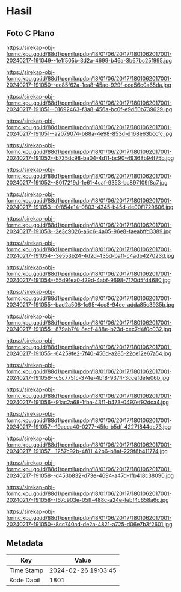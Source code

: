 # Hasil

## Foto C Plano

https://sirekap-obj-formc.kpu.go.id/88d1/pemilu/pdpr/18/01/06/20/17/1801062017001-20240217-191049--1e1f505b-3d2a-4699-b46a-3b67bc25f995.jpg

https://sirekap-obj-formc.kpu.go.id/88d1/pemilu/pdpr/18/01/06/20/17/1801062017001-20240217-191050--ec85f62a-1ea8-45ae-929f-cce56c0a65da.jpg

https://sirekap-obj-formc.kpu.go.id/88d1/pemilu/pdpr/18/01/06/20/17/1801062017001-20240217-191051--01692463-f3a8-456a-bc0f-e9d50b739629.jpg

https://sirekap-obj-formc.kpu.go.id/88d1/pemilu/pdpr/18/01/06/20/17/1801062017001-20240217-191051--a2079074-b88a-4e98-853d-d168e63bccfc.jpg

https://sirekap-obj-formc.kpu.go.id/88d1/pemilu/pdpr/18/01/06/20/17/1801062017001-20240217-191052--b735dc98-ba04-4d11-bc90-49368b94f75b.jpg

https://sirekap-obj-formc.kpu.go.id/88d1/pemilu/pdpr/18/01/06/20/17/1801062017001-20240217-191052--8017219d-1e61-4caf-9353-bc897109f8c7.jpg

https://sirekap-obj-formc.kpu.go.id/88d1/pemilu/pdpr/18/01/06/20/17/1801062017001-20240217-191053--0f854e14-0803-4345-b45d-de00f1729606.jpg

https://sirekap-obj-formc.kpu.go.id/88d1/pemilu/pdpr/18/01/06/20/17/1801062017001-20240217-191053--2e3c9026-a6c6-4a05-96e8-faeabffd3389.jpg

https://sirekap-obj-formc.kpu.go.id/88d1/pemilu/pdpr/18/01/06/20/17/1801062017001-20240217-191054--3e553b24-4d2d-435d-baff-c4adb427023d.jpg

https://sirekap-obj-formc.kpu.go.id/88d1/pemilu/pdpr/18/01/06/20/17/1801062017001-20240217-191054--55d91ea0-f29d-4abf-9698-7170d5fd4680.jpg

https://sirekap-obj-formc.kpu.go.id/88d1/pemilu/pdpr/18/01/06/20/17/1801062017001-20240217-191055--bad2a508-1c95-4cc8-94ee-adda85c3935b.jpg

https://sirekap-obj-formc.kpu.go.id/88d1/pemilu/pdpr/18/01/06/20/17/1801062017001-20240217-191055--879ab7f4-8acf-488e-b23d-cec7d4f0c032.jpg

https://sirekap-obj-formc.kpu.go.id/88d1/pemilu/pdpr/18/01/06/20/17/1801062017001-20240217-191055--64259fe2-7f40-456d-a285-22ce12e67a54.jpg

https://sirekap-obj-formc.kpu.go.id/88d1/pemilu/pdpr/18/01/06/20/17/1801062017001-20240217-191056--c5c775fc-374e-4bf8-9374-3ccefdefe06b.jpg

https://sirekap-obj-formc.kpu.go.id/88d1/pemilu/pdpr/18/01/06/20/17/1801062017001-20240217-191056--91ac2a68-1fba-43f1-b473-0497ef92dca4.jpg

https://sirekap-obj-formc.kpu.go.id/88d1/pemilu/pdpr/18/01/06/20/17/1801062017001-20240217-191057--19acca40-0277-45fc-b5df-42271844dc73.jpg

https://sirekap-obj-formc.kpu.go.id/88d1/pemilu/pdpr/18/01/06/20/17/1801062017001-20240217-191057--1257c92b-4f81-42b6-b8af-229f8b411774.jpg

https://sirekap-obj-formc.kpu.go.id/88d1/pemilu/pdpr/18/01/06/20/17/1801062017001-20240217-191058--d453b832-d73e-4694-a47d-1fb418c38090.jpg

https://sirekap-obj-formc.kpu.go.id/88d1/pemilu/pdpr/18/01/06/20/17/1801062017001-20240217-191058--f67c903e-05ff-488c-a24e-febf4c658a6c.jpg

https://sirekap-obj-formc.kpu.go.id/88d1/pemilu/pdpr/18/01/06/20/17/1801062017001-20240217-191050--8cc740ad-de2a-4821-a725-d06e7b3f2601.jpg


## Metadata

| Key        | Value               |
| ---------- | ------------------- |
| Time Stamp | 2024-02-26 19:03:45 |
| Kode Dapil | 1801                |



